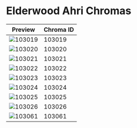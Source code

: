 # Elderwood Ahri Chromas

| Preview | Chroma ID |
|---------|-----------|
| ![103019](https://raw.communitydragon.org/latest/plugins/rcp-be-lol-game-data/global/default/v1/champion-chroma-images/103/103019.png) | 103019 |
| ![103020](https://raw.communitydragon.org/latest/plugins/rcp-be-lol-game-data/global/default/v1/champion-chroma-images/103/103020.png) | 103020 |
| ![103021](https://raw.communitydragon.org/latest/plugins/rcp-be-lol-game-data/global/default/v1/champion-chroma-images/103/103021.png) | 103021 |
| ![103022](https://raw.communitydragon.org/latest/plugins/rcp-be-lol-game-data/global/default/v1/champion-chroma-images/103/103022.png) | 103022 |
| ![103023](https://raw.communitydragon.org/latest/plugins/rcp-be-lol-game-data/global/default/v1/champion-chroma-images/103/103023.png) | 103023 |
| ![103024](https://raw.communitydragon.org/latest/plugins/rcp-be-lol-game-data/global/default/v1/champion-chroma-images/103/103024.png) | 103024 |
| ![103025](https://raw.communitydragon.org/latest/plugins/rcp-be-lol-game-data/global/default/v1/champion-chroma-images/103/103025.png) | 103025 |
| ![103026](https://raw.communitydragon.org/latest/plugins/rcp-be-lol-game-data/global/default/v1/champion-chroma-images/103/103026.png) | 103026 |
| ![103061](https://raw.communitydragon.org/latest/plugins/rcp-be-lol-game-data/global/default/v1/champion-chroma-images/103/103061.png) | 103061 |